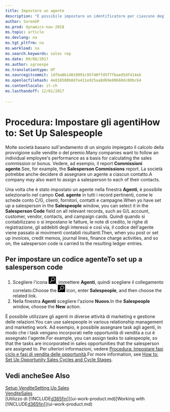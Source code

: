 ```yaml
---
title: Impostare un agente
description: "È possibile impostare un identificatore per ciascuno degli agenti, per tenere traccia delle prestazioni di ogni persona o per assegnare un agente a un contatto."
author: SorenGP
ms.prod: dynamics-nav-2018
ms.topic: article
ms.devlang: na
ms.tgt_pltfrm: na
ms.workload: na
ms.search.keywords: sales rep
ms.date: 09/08/2017
ms.author: sgroespe
ms.translationtype: HT
ms.sourcegitcommit: 1dfba8b14019991c95f40ffd5f7fbaed5df414eb
ms.openlocfilehash: 4e818508b8d7e411e925aa8d69e80660dc00bcb4
ms.contentlocale: it-ch
ms.lasthandoff: 12/01/2017

---
```

# <a name="how-to-set-up-salespeople"></a><span data-ttu-id="953f8-103">Procedura: Impostare gli agenti</span><span class="sxs-lookup"><span data-stu-id="953f8-103">How to: Set Up Salespeople</span></span>
<span data-ttu-id="953f8-104">Molte società basano sull'andamento di un singolo impiegato il calcolo della provvigione sulle vendite o del premio.</span><span class="sxs-lookup"><span data-stu-id="953f8-104">Many companies want to follow an individual employee's performance as a basis for calculating the sales commission or bonus.</span></span> <span data-ttu-id="953f8-105">Vedere, ad esempio, il report **Commissioni agente**.</span><span class="sxs-lookup"><span data-stu-id="953f8-105">See, for example, the **Salesperson Commissions** report.</span></span> <span data-ttu-id="953f8-106">La società potrebbe anche decidere di assegnare un agente a ciascun contatto.</span><span class="sxs-lookup"><span data-stu-id="953f8-106">A company may also want to assign a salesperson to each of their contacts.</span></span>

<span data-ttu-id="953f8-107">Una volta che è stato impostato un agente nella finestra **Agenti**, è possibile selezionarlo nel campo **Cod. agente** in tutti i record pertinenti, come le schede conto C/G, clienti, fornitori, contatti e campagne.</span><span class="sxs-lookup"><span data-stu-id="953f8-107">When yo have set up a salesperson in the **Salespeople** window, you can select it in the **Salesperson Code** field on all relevant records, such as G/L account, customer, vendor, contacts, and campaign cards.</span></span> <span data-ttu-id="953f8-108">Quindi quando si contabilizzano o si impostano le fatture, le note di credito, le righe di registrazione, gli addebiti degli interessi e così via, il codice dell'agente viene passato ai movimenti contabili risultanti.</span><span class="sxs-lookup"><span data-stu-id="953f8-108">Then, when you post or set up invoices, credit memos, journal lines, finance charge activities, and so on, the salesperson code is carried to the resulting ledger entries.</span></span>

## <a name="to-set-up-a-salesperson-code"></a><span data-ttu-id="953f8-109">Per impostare un codice agente</span><span class="sxs-lookup"><span data-stu-id="953f8-109">To set up a salesperson code</span></span>
1. <span data-ttu-id="953f8-110">Scegliere l'icona ![Cerca pagina o report](media/ui-search/search_small.png "icona Cerca pagina o report"), immettere **Agenti**, quindi scegliere il collegamento correlato.</span><span class="sxs-lookup"><span data-stu-id="953f8-110">Choose the ![Search for Page or Report](media/ui-search/search_small.png "Search for Page or Report icon") icon, enter **Salespeople**, and then choose the related link.</span></span>
2. <span data-ttu-id="953f8-111">Nella finestra **Agenti** scegliere l'azione **Nuovo**.</span><span class="sxs-lookup"><span data-stu-id="953f8-111">In the **Salespeople** window, choose the **New** action.</span></span>

<span data-ttu-id="953f8-112">È possibile utilizzare gli agenti in diverse attività di marketing e gestione delle relazioni.</span><span class="sxs-lookup"><span data-stu-id="953f8-112">You can use salespeople in various relationship management and marketing work.</span></span> <span data-ttu-id="953f8-113">Ad esempio, è possibile assegnare task agli agenti, in modo che i task vengano incorporati nelle opportunità di vendita a cui è assegnato l'agente.</span><span class="sxs-lookup"><span data-stu-id="953f8-113">For example, you can assign tasks to salespeople, so that the tasks are incorporated in sales opportunities that the salesperson are assigned to.</span></span> <span data-ttu-id="953f8-114">Per ulteriori informazioni, vedere [Procedura: Impostare fasi ciclo e fasi di vendita delle opportunità](marketing-how-setup-opportunity-sales-cycles-stages.md).</span><span class="sxs-lookup"><span data-stu-id="953f8-114">For more information, see [How to: Set Up Opportunity Sales Cycles and Cycle Stages](marketing-how-setup-opportunity-sales-cycles-stages.md).</span></span>

## <a name="see-also"></a><span data-ttu-id="953f8-115">Vedi anche</span><span class="sxs-lookup"><span data-stu-id="953f8-115">See Also</span></span>
[<span data-ttu-id="953f8-116">Setup Vendite</span><span class="sxs-lookup"><span data-stu-id="953f8-116">Setting Up Sales</span></span>](sales-setup-sales.md)  
[<span data-ttu-id="953f8-117">Vendite</span><span class="sxs-lookup"><span data-stu-id="953f8-117">Sales</span></span>](sales-manage-sales.md)  
<span data-ttu-id="953f8-118">[Utilizzo di [!INCLUDE[d365fin](includes/d365fin_md.md)]](ui-work-product.md)</span><span class="sxs-lookup"><span data-stu-id="953f8-118">[Working with [!INCLUDE[d365fin](includes/d365fin_md.md)]](ui-work-product.md)</span></span>  

